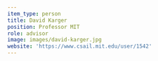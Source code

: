 ```yaml
---
item_type: person
title: David Karger
position: Professor MIT
role: advisor
image: images/david-karger.jpg
website: 'https://www.csail.mit.edu/user/1542'
---
```

